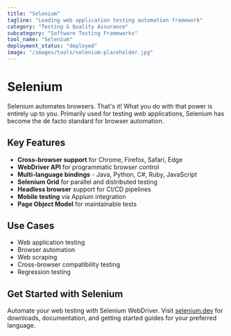 ```yaml
---
title: "Selenium"
tagline: "Leading web application testing automation framework"
category: "Testing & Quality Assurance"
subcategory: "Software Testing Frameworks"
tool_name: "Selenium"
deployment_status: "deployed"
image: "/images/tools/selenium-placeholder.jpg"
---
```


# Selenium

Selenium automates browsers. That's it! What you do with that power is entirely up to you. Primarily used for testing web applications, Selenium has become the de facto standard for browser automation.

## Key Features

- **Cross-browser support** for Chrome, Firefox, Safari, Edge
- **WebDriver API** for programmatic browser control
- **Multi-language bindings** - Java, Python, C#, Ruby, JavaScript
- **Selenium Grid** for parallel and distributed testing
- **Headless browser** support for CI/CD pipelines
- **Mobile testing** via Appium integration
- **Page Object Model** for maintainable tests

## Use Cases

- Web application testing
- Browser automation
- Web scraping
- Cross-browser compatibility testing
- Regression testing

## Get Started with Selenium

Automate your web testing with Selenium WebDriver. Visit [selenium.dev](https://www.selenium.dev) for downloads, documentation, and getting started guides for your preferred language.
